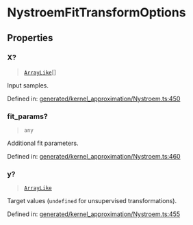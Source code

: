 # NystroemFitTransformOptions

## Properties

### X?

> [`ArrayLike`](../types/ArrayLike.md)[]

Input samples.

Defined in:  [generated/kernel\_approximation/Nystroem.ts:450](https://github.com/transitive-bullshit/scikit-learn-ts/blob/92ab806/packages/sklearn/src/generated/kernel_approximation/Nystroem.ts#L450)

### fit\_params?

> `any`

Additional fit parameters.

Defined in:  [generated/kernel\_approximation/Nystroem.ts:460](https://github.com/transitive-bullshit/scikit-learn-ts/blob/92ab806/packages/sklearn/src/generated/kernel_approximation/Nystroem.ts#L460)

### y?

> [`ArrayLike`](../types/ArrayLike.md)

Target values (`undefined` for unsupervised transformations).

Defined in:  [generated/kernel\_approximation/Nystroem.ts:455](https://github.com/transitive-bullshit/scikit-learn-ts/blob/92ab806/packages/sklearn/src/generated/kernel_approximation/Nystroem.ts#L455)
